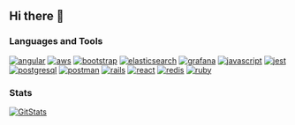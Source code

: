 ## Hi there 👋

<!--
**austin-kerr/austin-kerr** is a ✨ _special_ ✨ repository because its `README.md` (this file) appears on your GitHub profile.
-->

### Languages and Tools
[![angular](https://img.shields.io/badge/angular-%23DD0031.svg?style=flat&logo=angular&logoColor=white&color=ff6e96)](https://angular.io)
[![aws](https://img.shields.io/badge/AWS-%23FF9900.svg?style=flat&logo=amazon-aws&logoColor=white&color=ff6e96)](https://aws.amazon.com)
[![bootstrap](https://img.shields.io/badge/bootstrap-%238511FA.svg?style=flat&logo=bootstrap&logoColor=white&color=ff6e96)](https://getbootstrap.com)
[![elasticsearch](https://img.shields.io/badge/-ElasticSearch-005571?style=flat&logo=elasticsearch&logoColor=white&color=ff6e96)](https://www.elastic.co)
[![grafana](https://img.shields.io/badge/grafana-%23F46800.svg?style=flat&logo=grafana&logoColor=white&color=ff6e96)](https://grafana.com)
[![javascript](https://img.shields.io/badge/javascript-%23323330.svg?style=flat&logo=javascript&logoColor=white&color=ff6e96)](https://developer.mozilla.org/en-US/docs/Web/JavaScript)
[![jest](https://img.shields.io/badge/-jest-%23C21325?style=flat&logo=jest&logoColor=white&color=ff6e96)](https://jestjs.io)
[![postgresql](https://img.shields.io/badge/postgres-%23316192.svg?style=flat&logo=postgresql&logoColor=white&color=ff6e96)](https://www.postgresql.org)
[![postman](https://img.shields.io/badge/Postman-FF6C37?style=flat&logo=postman&logoColor=white&color=ff6e96)](https://postman.com)
[![rails](https://img.shields.io/badge/-Ruby_on_Rails-000?style=flat&logo=ruby-on-rails&logoColor=white&color=ff6e96)](https://rubyonrails.org)
[![react](https://img.shields.io/badge/react-%2320232a.svg?style=flat&logo=react&logoColor=white&color=ff6e96)](https://reactjs.org/)
[![redis](https://img.shields.io/badge/redis-%23DD0031.svg?style=flat&logo=redis&logoColor=white&color=ff6e96)](https://redis.io)
[![ruby](https://img.shields.io/badge/ruby-%23CC342D.svg?style=flat&logo=ruby&logoColor=white&color=ff6e96)](https://www.ruby-lang.org/en/)

### Stats
[![GitStats](https://github-readme-stats-khaki-alpha.vercel.app/api?username=austin-leligdon&theme=dracula&include_all_commits=true&show=reviews,prs_merged,prs_merged_percentage&hide=stars,issues)](github-readme-stats-khaki-alpha.vercel.app)
